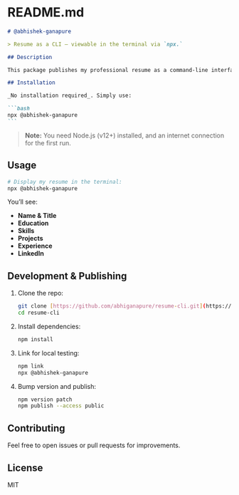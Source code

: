 # README.md

````markdown
# @abhishek-ganapure

> Resume as a CLI — viewable in the terminal via `npx.`

## Description

This package publishes my professional resume as a command‑line interface. Run the CLI with `npx @abhishek-ganapure` to instantly display my background, skills, projects, and experience in a clean, formatted layout.

## Installation

_No installation required_. Simply use:

```bash
npx @abhishek-ganapure
```
````

> **Note:** You need Node.js (v12+) installed, and an internet connection for the first run.

## Usage

```bash
# Display my resume in the terminal:
npx @abhishek-ganapure
```

You’ll see:

- **Name & Title**
- **Education**
- **Skills**
- **Projects**
- **Experience**
- **LinkedIn**

## Development & Publishing

1. Clone the repo:

   ```bash
   git clone [https://github.com/abhiganapure/resume-cli.git](https://github.com/abhiganapure/resume-cli.git)
   cd resume-cli

   ```

2. Install dependencies:

   ```bash
   npm install
   ```

3. Link for local testing:

   ```bash
   npm link
   npx @abhishek-ganapure

   ```

4. Bump version and publish:

   ```bash
   npm version patch
   npm publish --access public
   ```

## Contributing

Feel free to open issues or pull requests for improvements.

## License

MIT
